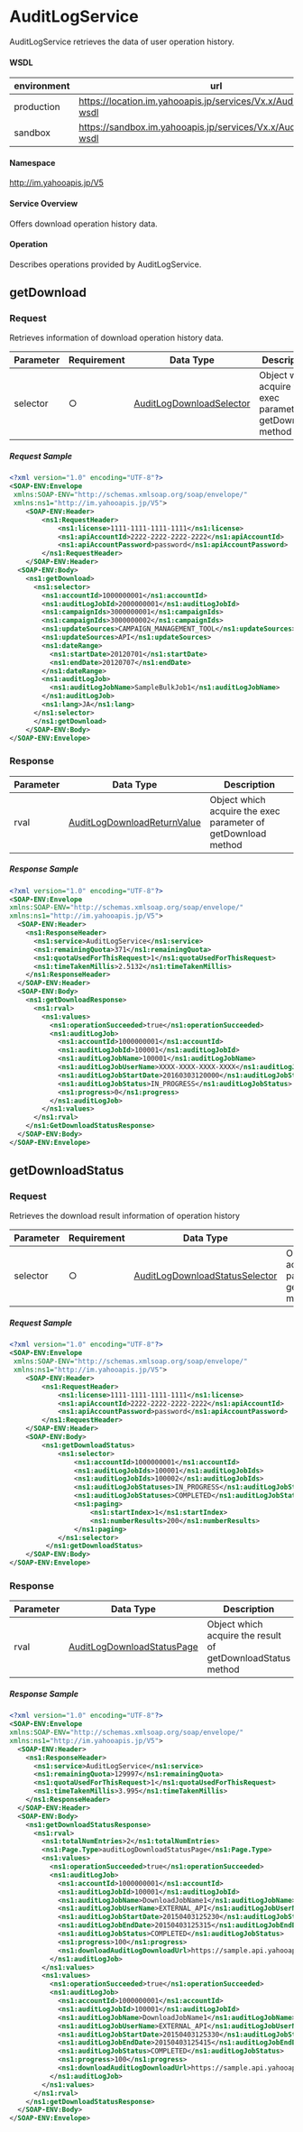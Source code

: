 # AuditLogService
AuditLogService retrieves the data of user operation history.
#### WSDL
| environment | url |
|---|---|
| production  | https://location.im.yahooapis.jp/services/Vx.x/AuditLogService?wsdl|
| sandbox  | https://sandbox.im.yahooapis.jp/services/Vx.x/AuditLogService?wsdl|
#### Namespace
http://im.yahooapis.jp/V5
#### Service Overview
Offers download operation history data.
#### Operation
Describes operations provided by AuditLogService.
## getDownload
### Request
Retrieves information of download operation history data.

| Parameter | Requirement | Data Type | Description | 
|---|---|---|---|
| selector | ○ | [AuditLogDownloadSelector](../data/AuditLogDownloadSelector.md) | Object which acquire the exec parameter of getDownload method | 

##### Request Sample
```xml
<?xml version="1.0" encoding="UTF-8"?>
<SOAP-ENV:Envelope
 xmlns:SOAP-ENV="http://schemas.xmlsoap.org/soap/envelope/"
 xmlns:ns1="http://im.yahooapis.jp/V5">
    <SOAP-ENV:Header>
        <ns1:RequestHeader>
            <ns1:license>1111-1111-1111-1111</ns1:license>
            <ns1:apiAccountId>2222-2222-2222-2222</ns1:apiAccountId>
            <ns1:apiAccountPassword>password</ns1:apiAccountPassword>
        </ns1:RequestHeader>
    </SOAP-ENV:Header>
  <SOAP-ENV:Body>
    <ns1:getDownload>
      <ns1:selector>
        <ns1:accountId>1000000001</ns1:accountId>
        <ns1:auditLogJobId>2000000001</ns1:auditLogJobId>
        <ns1:campaignIds>3000000001</ns1:campaignIds>
        <ns1:campaignIds>3000000002</ns1:campaignIds>
        <ns1:updateSources>CAMPAIGN_MANAGEMENT_TOOL</ns1:updateSources>
        <ns1:updateSources>API</ns1:updateSources>
        <ns1:dateRange>
          <ns1:startDate>20120701</ns1:startDate>
          <ns1:endDate>20120707</ns1:endDate>
        </ns1:dateRange>
        <ns1:auditLogJob>
          <ns1:auditLogJobName>SampleBulkJob1</ns1:auditLogJobName>
        </ns1:auditLogJob>
        <ns1:lang>JA</ns1:lang>
      </ns1:selector>
      </ns1:getDownload>
    </SOAP-ENV:Body>
</SOAP-ENV:Envelope>
```
### Response
| Parameter | Data Type | Description | 
|---|---|---|
| rval | [AuditLogDownloadReturnValue](../data/AuditLogDownloadReturnValue.md) | Object which acquire the exec parameter of getDownload method | 

##### Response Sample
```xml
<?xml version="1.0" encoding="UTF-8"?>
<SOAP-ENV:Envelope
xmlns:SOAP-ENV="http://schemas.xmlsoap.org/soap/envelope/"
xmlns:ns1="http://im.yahooapis.jp/V5">
  <SOAP-ENV:Header>
    <ns1:ResponseHeader>
      <ns1:service>AuditLogService</ns1:service>
      <ns1:remainingQuota>371</ns1:remainingQuota>
      <ns1:quotaUsedForThisRequest>1</ns1:quotaUsedForThisRequest>
      <ns1:timeTakenMillis>2.5132</ns1:timeTakenMillis>
    </ns1:ResponseHeader>
  </SOAP-ENV:Header>
  <SOAP-ENV:Body>
    <ns1:getDownloadResponse>
      <ns1:rval>
        <ns1:values>
          <ns1:operationSucceeded>true</ns1:operationSucceeded>
          <ns1:auditLogJob>
            <ns1:accountId>1000000001</ns1:accountId>
            <ns1:auditLogJobId>100001</ns1:auditLogJobId>
            <ns1:auditLogJobName>100001</ns1:auditLogJobName>
            <ns1:auditLogJobUserName>XXXX-XXXX-XXXX-XXXX</ns1:auditLogJobUserName>
            <ns1:auditLogJobStartDate>20160303120000</ns1:auditLogJobStartDate>
            <ns1:auditLogJobStatus>IN_PROGRESS</ns1:auditLogJobStatus>
            <ns1:progress>0</ns1:progress>
          </ns1:auditLogJob>
        </ns1:values>
      </ns1:rval>
    </ns1:GetDownloadStatusResponse>
  </SOAP-ENV:Body>
</SOAP-ENV:Envelope>
```
## getDownloadStatus
### Request
Retrieves the download result information of operation history

| Parameter | Requirement | Data Type | Description | 
|---|---|---|---|
| selector | ○ | [AuditLogDownloadStatusSelector](../data/AuditLogDownloadStatusSelector.md) | Object which acquire the exec parameter of getDownloadStatus method | 

##### Request Sample
```xml
<?xml version="1.0" encoding="UTF-8"?>
<SOAP-ENV:Envelope
 xmlns:SOAP-ENV="http://schemas.xmlsoap.org/soap/envelope/"
 xmlns:ns1="http://im.yahooapis.jp/V5">
    <SOAP-ENV:Header>
        <ns1:RequestHeader>
            <ns1:license>1111-1111-1111-1111</ns1:license>
            <ns1:apiAccountId>2222-2222-2222-2222</ns1:apiAccountId>
            <ns1:apiAccountPassword>password</ns1:apiAccountPassword>
        </ns1:RequestHeader>
    </SOAP-ENV:Header>
    <SOAP-ENV:Body>
        <ns1:getDownloadStatus>
            <ns1:selector>
                <ns1:accountId>1000000001</ns1:accountId>
                <ns1:auditLogJobIds>100001</ns1:auditLogJobIds>
                <ns1:auditLogJobIds>100002</ns1:auditLogJobIds>
                <ns1:auditLogJobStatuses>IN_PROGRESS</ns1:auditLogJobStatuses>
                <ns1:auditLogJobStatuses>COMPLETED</ns1:auditLogJobStatuses>
                <ns1:paging>
                    <ns1:startIndex>1</ns1:startIndex>
                    <ns1:numberResults>200</ns1:numberResults>
                </ns1:paging>
            </ns1:selector>
         </ns1:getDownloadStatus>
    </SOAP-ENV:Body>
</SOAP-ENV:Envelope>
```
### Response
| Parameter | Data Type | Description | 
|---|---|---|
| rval | [AuditLogDownloadStatusPage](../data/AuditLogDownloadStatusPage.md) | Object which acquire the result of getDownloadStatus method | 

##### Response Sample
```xml
<?xml version="1.0" encoding="UTF-8"?>
<SOAP-ENV:Envelope
xmlns:SOAP-ENV="http://schemas.xmlsoap.org/soap/envelope/"
xmlns:ns1="http://im.yahooapis.jp/V5">
  <SOAP-ENV:Header>
    <ns1:ResponseHeader>
      <ns1:service>AuditLogService</ns1:service>
      <ns1:remainingQuota>129997</ns1:remainingQuota>
      <ns1:quotaUsedForThisRequest>1</ns1:quotaUsedForThisRequest>
      <ns1:timeTakenMillis>3.995</ns1:timeTakenMillis>
    </ns1:ResponseHeader>
  </SOAP-ENV:Header>
  <SOAP-ENV:Body>
    <ns1:getDownloadStatusResponse>
      <ns1:rval>
        <ns1:totalNumEntries>2</ns1:totalNumEntries>
        <ns1:Page.Type>auditLogDownloadStatusPage</ns1:Page.Type>
        <ns1:values>
          <ns1:operationSucceeded>true</ns1:operationSucceeded>
          <ns1:auditLogJob>
            <ns1:accountId>1000000001</ns1:accountId>
            <ns1:auditLogJobId>100001</ns1:auditLogJobId>
            <ns1:auditLogJobName>DownloadJobName1</ns1:auditLogJobName>
            <ns1:auditLogJobUserName>EXTERNAL_API</ns1:auditLogJobUserName>
            <ns1:auditLogJobStartDate>20150403125230</ns1:auditLogJobStartDate>
            <ns1:auditLogJobEndDate>20150403125315</ns1:auditLogJobEndDate>
            <ns1:auditLogJobStatus>COMPLETED</ns1:auditLogJobStatus>
            <ns1:progress>100</ns1:progress>
            <ns1:downloadAuditLogDownloadUrl>https://sample.api.yahooapis.jp/auditLogDownload/V5.3/download/XXXXXXXXXXXXXXXXXXXXXXXXXXXXXXXXXXXXX</ns1:downloadAuditLogDownloadUrl>
          </ns1:auditLogJob>
        </ns1:values>
        <ns1:values>
          <ns1:operationSucceeded>true</ns1:operationSucceeded>
          <ns1:auditLogJob>
            <ns1:accountId>1000000001</ns1:accountId>
            <ns1:auditLogJobId>100001</ns1:auditLogJobId>
            <ns1:auditLogJobName>DownloadJobName1</ns1:auditLogJobName>
            <ns1:auditLogJobUserName>EXTERNAL_API</ns1:auditLogJobUserName>
            <ns1:auditLogJobStartDate>20150403125330</ns1:auditLogJobStartDate>
            <ns1:auditLogJobEndDate>20150403125415</ns1:auditLogJobEndDate>
            <ns1:auditLogJobStatus>COMPLETED</ns1:auditLogJobStatus>
            <ns1:progress>100</ns1:progress>
            <ns1:downloadAuditLogDownloadUrl>https://sample.api.yahooapis.jp/auditLogDownload/V5.3/download/XXXXXXXXXXXXXXXXXXXXXXXXXXXXXXXXXXXXX</ns1:downloadAuditLogDownloadUrl>
          </ns1:auditLogJob>
        </ns1:values>
      </ns1:rval>
    </ns1:getDownloadStatusResponse>
  </SOAP-ENV:Body>
</SOAP-ENV:Envelope>
```

